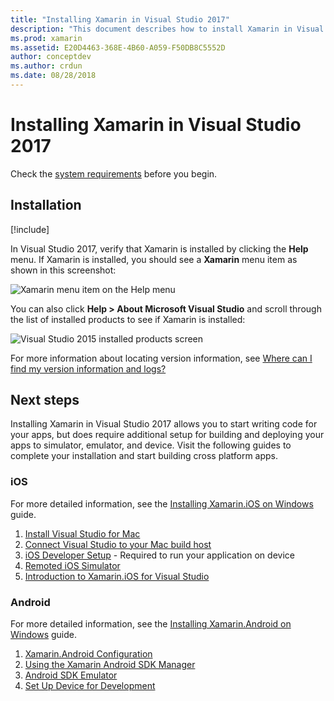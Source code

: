 ```yaml
---
title: "Installing Xamarin in Visual Studio 2017"
description: "This document describes how to install Xamarin in Visual Studio 2017. It discusses requirements, the installation process, and verifying the installation."
ms.prod: xamarin
ms.assetid: E20D4463-368E-4B60-A059-F50DB8C5552D
author: conceptdev
ms.author: crdun
ms.date: 08/28/2018
---
```

# Installing Xamarin in Visual Studio 2017

<a name="requirements" />

Check the [system requirements](~/cross-platform/get-started/requirements.md) before you begin.

## Installation

[!include[](~/cross-platform/includes/install-xamarin-windows.md)]

In Visual Studio 2017, verify that Xamarin is installed by
clicking the **Help** menu. If Xamarin is installed, you should
see a **Xamarin** menu item as shown in this screenshot:

![Xamarin menu item on the Help menu](windows-images/12-xamarin-menu-item.png "Xamarin menu item on the Help menu")

You can also click **Help > About Microsoft Visual Studio** and scroll
through the list of installed products to see if Xamarin is installed:

![Visual Studio 2015 installed products screen](windows-images/13-xamarin-is-installed.png "Visual Studio 2015 installed products screen")

For more information about locating version information, see
[Where can I find my version information and logs?](~/cross-platform/troubleshooting/questions/version-logs.md)

## Next steps

Installing Xamarin in Visual Studio 2017 allows you to start writing code
for your apps, but does require additional setup for building and
deploying your apps to simulator, emulator, and device. Visit the
following guides to complete your installation and start building cross
platform apps.

### iOS

For more detailed information, see the [Installing Xamarin.iOS on Windows](~/ios/get-started/installation/windows/index.md) guide. 

1. [Install Visual Studio for Mac](https://docs.microsoft.com/visualstudio/mac/installation)
2. [Connect Visual Studio to your Mac build host](~/ios/get-started/installation/windows/connecting-to-mac/index.md)
3. [iOS Developer Setup](~/ios/get-started/installation/device-provisioning/index.md) - Required to run your application on device
5. [Remoted iOS Simulator](~/tools/ios-simulator/index.md)
6. [Introduction to Xamarin.iOS for Visual Studio](~/ios/get-started/installation/windows/introduction-to-xamarin-ios-for-visual-studio.md)

### Android

For more detailed information, see the [Installing Xamarin.Android on Windows](~/android/get-started/installation/windows.md) guide.

1. [Xamarin.Android Configuration](~/android/get-started/installation/windows.md#configuration)
2. [Using the Xamarin Android SDK Manager](~/android/get-started/installation/android-sdk.md?ide=vs)
3. [Android SDK Emulator](~/android/get-started/installation/android-emulator/index.md)
4. [Set Up Device for Development](~/android/get-started/installation/set-up-device-for-development.md)
